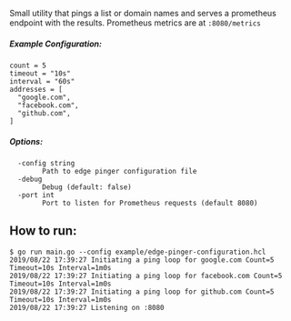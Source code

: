 Small utility that pings a list or domain names and serves a prometheus endpoint with the results. 
Prometheus metrics are at `:8080/metrics`

##### Example Configuration:
```hcl
count = 5
timeout = "10s"
interval = "60s"
addresses = [
  "google.com",
  "facebook.com",
  "github.com",
]
```

##### Options:
```console
  -config string
        Path to edge pinger configuration file
  -debug
        Debug (default: false)
  -port int
        Port to listen for Prometheus requests (default 8080)
```

## How to run:
```console
$ go run main.go --config example/edge-pinger-configuration.hcl 
2019/08/22 17:39:27 Initiating a ping loop for google.com Count=5 Timeout=10s Interval=1m0s
2019/08/22 17:39:27 Initiating a ping loop for facebook.com Count=5 Timeout=10s Interval=1m0s
2019/08/22 17:39:27 Initiating a ping loop for github.com Count=5 Timeout=10s Interval=1m0s
2019/08/22 17:39:27 Listening on :8080
```